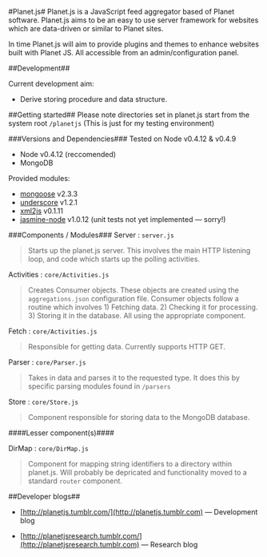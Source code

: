 #Planet.js#
Planet.js is a JavaScript feed aggregator based of Planet software. Planet.js aims to be an easy to use server framework for websites which are data-driven or similar to Planet sites.  

In time Planet.js will aim to provide plugins and themes to enhance websites built with Planet JS. All accessible from an admin/configuration panel.  

##Development##

Current development aim:

* Derive storing procedure and data structure.  

##Getting started##
Please note directories set in planet.js start from the system root `/planetjs` (This is just for my testing environment) 

###Versions and Dependencies###
Tested on Node v0.4.12 & v0.4.9

* Node v0.4.12 (reccomended)
* MongoDB

Provided modules:

* [mongoose](https://github.com/LearnBoost/mongoose) v2.3.3
* [underscore](http://documentcloud.github.com/underscore/) v1.2.1
* [xml2js](https://github.com/Leonidas-from-XIV/node-xml2js) v0.1.11
* [jasmine-node](https://github.com/pivotal/jasmine) v1.0.12 (unit tests not yet implemented &mdash; sorry!)

###Components / Modules###
Server : `server.js`  

> Starts up the planet.js server. This involves the main HTTP listening loop, and code which starts up the polling activities.  

Activities : `core/Activities.js`  

> Creates Consumer objects. These objects are created using the `aggregations.json` configuration file. Consumer objects follow a routine which involves 1) Fetching data. 2) Checking it for processing.  3) Storing it in the database. All using the appropriate component.  

Fetch : `core/Activities.js`  

> Responsible for getting data. Currently supports HTTP GET.  

Parser : `core/Parser.js`  

> Takes in data and parses it to the requested type. It does this by specific parsing modules found in `/parsers`  

Store : `core/Store.js`  

> Component responsible for storing data to the MongoDB database.  

####Lesser component(s)####

DirMap : `core/DirMap.js`  

> Component for mapping string identifiers to a directory within planet.js. Will probably be depricated and functionality moved to a standard `router` component.  


##Developer blogs##
* [http://planetjs.tumblr.com/](http://planetjs.tumblr.com) &mdash; Development blog

* [http://planetjsresearch.tumblr.com/](http://planetjsresearch.tumblr.com) &mdash; Research blog